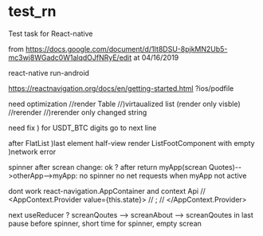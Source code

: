# test_rn
Test task for React-native


from 
https://docs.google.com/document/d/1It8DSU-8pjkMN2Ub5-mc3wj8WGadc0W1alqdOJfNRyE/edit
at 04/16/2019 

react-native run-android


https://reactnavigation.org/docs/en/getting-started.html 
?ios/podfile


need optimization 
//render Table
//)virtaualized list (render only visble)
//rerender
//)rerender only changed string

need fix
) for USDT_BTC digits go to next line


after FlatList
)last element half-view
	render ListFootComponent with empty
)network error


spinner
	after screan change: ok
?	after return myApp(screan Quotes)-->otherApp-->myApp: no spinner
		no net requests when myApp not active


dont work react-navigation.AppContainer and context Api
// <AppContext.Provider value={this.state}>
//   <AppContainer/>;
// </AppContext.Provider>

next
useReducer
? screanQoutes --> screanAbout --> screanQoutes
in last pause before spinner, short time for spinner, empty screan